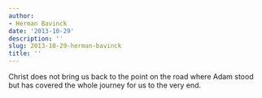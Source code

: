 ```yaml
---
author:
- Herman Bavinck
date: '2013-10-29'
description: ''
slug: 2013-10-29-herman-bavinck
title: ''
---
```

Christ does not bring us back to the point on the road where Adam stood but has covered the whole journey for us to the very end.



